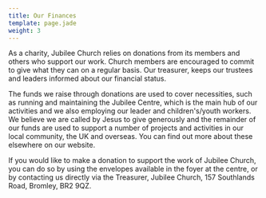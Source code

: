 ```yaml
---
title: Our Finances
template: page.jade
weight: 3
---
```


As a charity, Jubilee Church relies on donations from its members and others who support our work. Church members are encouraged to commit to give what they can on a regular basis. Our treasurer, keeps our trustees and leaders informed about our financial status.

The funds we raise through donations are used to cover necessities, such as running and maintaining the Jubilee Centre, which is the main hub of our activities and we also employing our leader and children's/youth workers. We believe we are called by Jesus to give generously and the remainder of our funds are used to support a number of projects and activities in our local community, the UK and overseas. You can find out more about these elsewhere on our website.

If you would like to make a donation to support the work of Jubilee Church, you can do so by using the envelopes available in the foyer at the centre, or by contacting us directly via the Treasurer, Jubilee Church, 157 Southlands Road, Bromley, BR2 9QZ.
